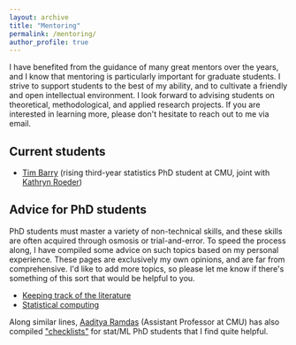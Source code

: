 ```yaml
---
layout: archive
title: "Mentoring"
permalink: /mentoring/
author_profile: true
---
```


I have benefited from the guidance of many great mentors over the years, and I know that mentoring is particularly important for graduate students. I strive to support students to the best of my ability, and to cultivate a friendly and open intellectual environment. I look forward to advising students on theoretical, methodological, and applied research projects. If you are interested in learning more, please don't hesitate to reach out to me via email.

Current students
------
- [Tim Barry](https://timothy-barry.github.io/) (rising third-year statistics PhD student at CMU, joint with [Kathryn Roeder](http://www.stat.cmu.edu/~roeder/))

Advice for PhD students
------
PhD students must master a variety of non-technical skills, and these skills are often acquired through osmosis or trial-and-error. To speed the process along, I have compiled some advice on such topics based on my personal experience. These pages are exclusively my own opinions, and are far from comprehensive. I'd like to add more topics, so please let me know if there's something of this sort that would be helpful to you.
- [Keeping track of the literature](/literature)
- [Statistical computing](/computing)

Along similar lines, [Aaditya Ramdas](https://www.stat.cmu.edu/~aramdas/) (Assistant Professor at CMU) has also compiled ["checklists"](https://www.stat.cmu.edu/~aramdas/checklists.html) for stat/ML PhD students that I find quite helpful.
